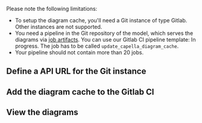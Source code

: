 <!--
 ~ SPDX-FileCopyrightText: Copyright DB Netz AG and the capella-collab-manager contributors
 ~ SPDX-License-Identifier: Apache-2.0
 -->

Please note the following limitations:

- To setup the diagram cache, you'll need a Git instance of type Gitlab. Other
  instances are not supported.
- You need a pipeline in the Git repository of the model, which serves the
  diagrams via
  [job artifacts](https://docs.gitlab.com/ee/ci/pipelines/job_artifacts.html).
  You can use our Gitlab CI pipeline template: In progress. The job has to be
  called `update_capella_diagram_cache`.
- Your pipeline should not contain more than 20 jobs.

## Define a API URL for the Git instance

## Add the diagram cache to the Gitlab CI

## View the diagrams
